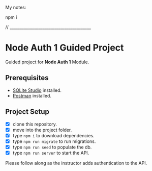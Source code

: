 My notes: 

npm i 







// ________________________________________

# Node Auth 1 Guided Project

Guided project for **Node Auth 1** Module.

## Prerequisites

- [SQLite Studio](https://sqlitestudio.pl/index.rvt?act=download) installed.
- [Postman](https://www.postman.com/) installed.

## Project Setup

- [x] clone this repository.
- [x] move into the project folder.
- [x] type `npm i` to download dependencies.
- [x] type `npm run migrate` to run migrations.
- [x] type `npm run seed` to populate the db.
- [x] type `npm run server` to start the API.

Please follow along as the instructor adds authentication to the API.
